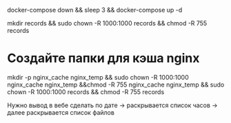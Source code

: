 

docker-compose down && sleep 3 && docker-compose up -d




mkdir records && sudo chown -R 1000:1000 records && chmod -R 755 records




# Создайте папки для кэша nginx
mkdir -p nginx_cache nginx_temp && sudo chown -R 1000:1000 nginx_cache nginx_temp &&chmod -R 755 nginx_cache nginx_temp && sudo chown -R 1000:1000 records && chmod -R 755 records


Нужно вывод в вебе сделать по дате -> раскрывается список часов -> далее раскрывается список файлов
